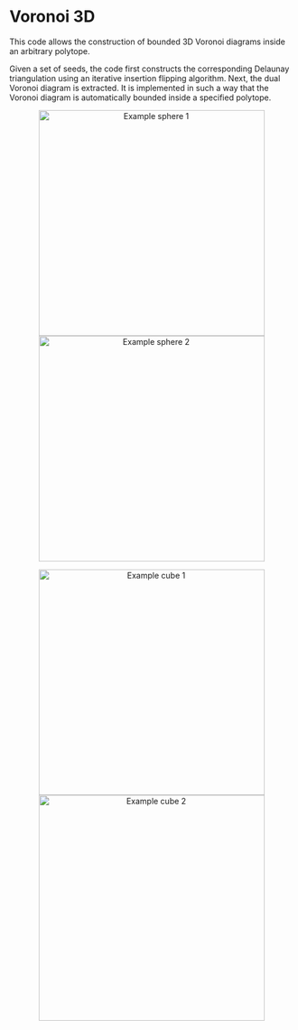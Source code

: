 # Voronoi 3D
This code allows the construction of bounded 3D Voronoi diagrams inside an arbitrary polytope. 

Given a set of seeds, the code first constructs the corresponding Delaunay triangulation using an iterative insertion flipping algorithm. Next, the dual Voronoi diagram is extracted. It is implemented in such a way that the Voronoi diagram is automatically bounded inside a specified polytope.


<p align="center">
<img src="./images/sph_1.png" alt="Example sphere 1" width="400" height="auto" />
<img src="./images/sph_3.png" alt="Example sphere 2" width="400" height="auto">
</p>
<p align="center">
<img src="./images/cube_1.png" alt="Example cube 1" width="400" height="auto" />
<img src="./images/cube_4.png" alt="Example cube 2" width="400" height="auto">
</p>
